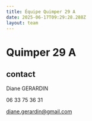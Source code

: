 ```yaml
---
title: Équipe Quimper 29 A
date: 2025-06-17T09:29:28.288Z
layout: team
---
```


# Quimper 29 A



## contact 

Diane GERARDIN

06 33 75 36 31

diane.gerardin@gmail.com

